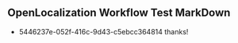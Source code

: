 ## OpenLocalization Workflow Test MarkDown
* 5446237e-052f-416c-9d43-c5ebcc364814 thanks!

<!--HONumber=Jul16_HO2-->


